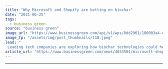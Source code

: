 ```yaml
---
title: "Why Microsoft and Shopify are betting on biochar"
date: "2021-06-25"
tags: 
  - business green
source: "business green"
image_url: "https://www.businessgreen.com/api/v1/wps/8dd2961/180003a4-c3ab-4804-a7d2-e22141a2745c/3/biochar-sstock-185x114.jpeg"
image_fp: "/assets/img/post_thumbnails/118.jpeg"
lead: "
 Leading tech companies are exploring how biochar technologies could help them deliver on their net zero emission goals ..."
article_url: "https://www.businessgreen.com/news/4033504/microsoft-shopify-betting-biochar"
---
```


---
